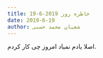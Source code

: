 ```yaml
---
title: خاطره روز 2019-6-19
date: 2019-6-19
author: شعبان محمد حسنی
---
```


اصلا یادم نمیاد امروز چی کار کردم.
